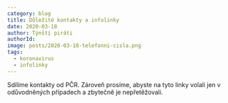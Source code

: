 ```yaml
---
category: blog
title: Důležité kontakty a infolinky
date: 2020-03-18
author: Týnští piráti
authorId:
image: posts/2020-03-18-telefonni-cisla.png
tags: 
  - koronavirus
  - infolinky
---
```

Sdílíme kontakty od PČR. Zároveň prosíme, abyste na tyto linky volali jen v odůvodněných případech a zbytečně je nepřetěžovali.
